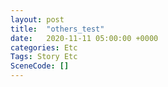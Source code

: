 ```yaml
---
layout: post
title:  "others_test"
date:   2020-11-11 05:00:00 +0000
categories: Etc
Tags: Story Etc
SceneCode: []
---
```

